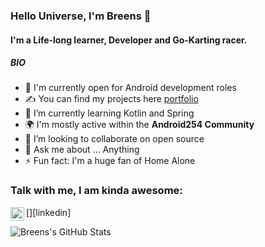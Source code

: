 ### Hello Universe, I'm Breens 👋

#### I'm a Life-long learner, Developer and Go-Karting racer.


##### BIO

- 🏢 I'm currently open for Android development roles
- ✍ You can find my projects here [portfolio](https://breens-mbaka.web.app/)
- 🌱 I’m currently learning Kotlin and Spring
- 🌍 I'm mostly active within the **Android254 Community**
- 👯 I’m looking to collaborate on open source
- 💬 Ask me about ... Anything
- ⚡️ Fun fact: I'm a huge fan of Home Alone

### Talk with me, I am kinda awesome:
[<img align="left" alt="holisitc_developer | LinkedIn" width="22px" src="https://cdn.jsdelivr.net/npm/simple-icons@v3/icons/linkedin.svg" />][linkedin]


<img align="left" alt="Breens's GitHub Stats" src="https://github-readme-stats.vercel.app/api?username=Breens-Mbaka&show_icons=true&hide_border=true" />
